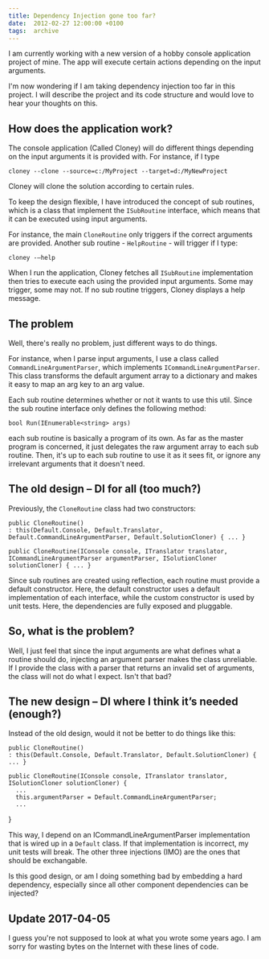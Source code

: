 ```yaml
---
title: Dependency Injection gone too far?
date:  2012-02-27 12:00:00 +0100
tags:  archive
---
```


I am currently working with a new version of a hobby console application project
of mine. The app will execute certain actions depending on the input arguments.

I'm now wondering if I am taking dependency injection too far in this project. I
will describe the project and its code structure and would love to hear your
thoughts on this.


## How does the application work?

The console application (Called Cloney) will do different things depending on the 
input arguments it is provided with. For instance, if I type

	cloney --clone --source=c:/MyProject --target=d:/MyNewProject

Cloney will clone the solution according to certain rules.

To keep the design flexible, I have introduced the concept of sub routines, which 
is a  class that implement the  `ISubRoutine` interface, which means that it can be 
executed using input arguments.

For instance, the main `CloneRoutine` only triggers if the correct arguments are 
provided. Another sub routine - `HelpRoutine` - will trigger if I type:

	cloney -–help

When I run the application, Cloney fetches all `ISubRoutine` implementation then
tries to execute each using the provided input arguments. Some may trigger, some
may not. If no sub routine triggers, Cloney displays a help message.


## The problem

Well, there's really no problem, just different ways to do things.

For instance, when I parse input arguments, I use a class called
`CommandLineArgumentParser`, which implements `ICommandLineArgumentParser`. This
class transforms the default argument array to a dictionary and makes it easy to
map an arg key to an arg value.

Each sub routine determines whether or not it wants to use this util. Since the
sub routine interface only defines the following method:

	bool Run(IEnumerable<string> args)

each sub routine is basically a program of its own. As far as the master program
is concerned, it just delegates the raw argument array to each sub routine. Then,
it's up to each sub routine to use it as it sees fit, or ignore any irrelevant
arguments that it doesn't need.


## The old design – DI for all (too much?)

Previously, the `CloneRoutine` class had two constructors:

	public CloneRoutine()
	: this(Default.Console, Default.Translator, Default.CommandLineArgumentParser, Default.SolutionCloner) { ... } 

	public CloneRoutine(IConsole console, ITranslator translator, ICommandLineArgumentParser argumentParser, ISolutionCloner solutionCloner) { ... }

Since sub routines are created using reflection, each routine must provide a
default constructor. Here, the default constructor uses a default implementation
of each interface, while the custom constructor is used by unit tests. Here, the
dependencies are fully exposed and pluggable.


## So, what is the problem?

Well, I just feel that since the input arguments are what defines what a routine
should do, injecting an argument parser makes the class unreliable. If I provide
the class with a parser that returns an invalid set of arguments, the class will
not do what I expect. Isn't that bad?


## The new design – DI where I think it’s needed (enough?)

Instead of the old design, would it not be better to do things like this:

	public CloneRoutine()
	: this(Default.Console, Default.Translator, Default.SolutionCloner) { ... }

	public CloneRoutine(IConsole console, ITranslator translator, ISolutionCloner solutionCloner) {
      ...
      this.argumentParser = Default.CommandLineArgumentParser;
      ...
   }

This way, I depend on an ICommandLineArgumentParser implementation that is wired
up in a `Default` class. If that implementation is incorrect, my unit tests will
break. The other three injections (IMO) are the ones that should be exchangable.

Is this good design, or am I doing something bad by embedding a hard dependency,
especially since all other component dependencies can be injected?


## Update 2017-04-05

I guess you're not supposed to look at what you wrote some years ago. I am sorry
for wasting bytes on the Internet with these lines of code.




